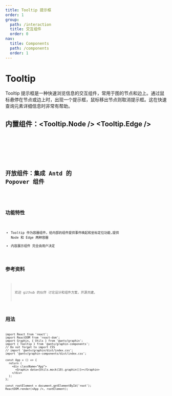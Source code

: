 ```yaml
---
title: Tooltip 提示框
order: 1
group:
  path: /interaction
  title: 交互组件
  order: 0
nav:
  title: Components
  path: /components
  order: 1
---
```


# Tooltip

Tooltip 提示框是一种快速浏览信息的交互组件，常用于图的节点和边上。通过鼠标悬停在节点或边上时，出现一个提示框，鼠标移出节点则取消提示框。这在快速查询元素详细信息时非常有帮助。

## 内置组件：<Tooltip.Node /> <Tooltip.Edge />

<code src='./demos/index.tsx'>

<API src='./index.tsx'>
<API src='./Node.tsx'>
<API src='./Edge.tsx'>

## 开放组件：集成 Antd 的 Popover 组件

<code src='./demos/Antd.tsx' />

## 功能特性

- Tooltip 作为容器组件，给内部的组件提供事件唤起和坐标定位功能,提供 Node 和 Edge 两种容器
- 内容展示组件 完全由用户决定

## 参考资料

> 欢迎 github 的伙伴 讨论设计和组件方案，开源共建。

## 用法

```tsx | pure
import React from 'react';
import ReactDOM from 'react-dom';
import Graphin, { Utils } from '@antv/graphin';
import { Tooltip } from '@antv/graphin-components';
// Do not forget to import CSS
// import '@antv/graphin/dist/index.css';
import '@antv/graphin-components/dist/index.css';

const App = () => {
  return (
    <div className="App">
      <Graphin data={Utils.mock(10).graphin()}></Graphin>
    </div>
  );
};

const rootElement = document.getElementById('root');
ReactDOM.render(<App />, rootElement);
```
